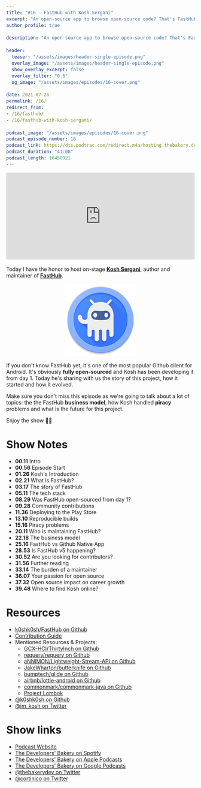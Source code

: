 ```yaml
---
title: "#16 - FastHub with Kosh Sergani"
excerpt: "An open-source app to browse open-source code? That's FastHub, one of the best Android app for Github. Kosh it's on stage to tell us the story behind it."
author_profile: true

description: "An open-source app to browse open-source code? That's FastHub, one of the best Android app for Github. Kosh it's on stage to tell us the story behind it."

header:
  teaser: "/assets/images/header-single-episode.png"
  overlay_image: "/assets/images/header-single-episode.png"
  show_overlay_excerpt: false
  overlay_filter: "0.6"
  og_image: "/assets/images/episodes/16-cover.png"

date: 2021-07-26
permalink: /16/
redirect_from:
- /16/fasthub/
- /16/fasthub-with-kosh-sergani/

podcast_image: "/assets/images/episodes/16-cover.png"
podcast_episode_number: 16
podcast_link: https://dts.podtrac.com/redirect.m4a/hosting.thebakery.dev/16-thedevelopersbakery-fasthub.m4a
podcast_duration: "41:08"
podcast_length: 16450921
---
```


<iframe src="https://open.spotify.com/embed/episode/0QxzQs5YevhNqZjIzf8Hw9" width="100%" height="232" frameBorder="0" allowtransparency="true" allow="encrypted-media"></iframe>

Today I have the honor to host on-stage [**Kosh Sergani**](https://twitter.com/im_kosh), author and maintainer of [**FastHub**](https://github.com/k0shk0sh/FastHub). 

<p align="center">
 <img src="/assets/images/posts/fasthub-logo.png"/>
</p>

If you don't know FastHub yet, it's one of the most popular Github client for Android. It's obviously **fully open-sourced** and Kosh has been developing it from day 1. Today he's sharing with us the story of this project, how it started and how it evolved.

Make sure you don't miss this episode as we're going to talk about a lot of topics: the the FastHub **business model**, how Kosh handled **piracy** problems and what is the future for this project.  

Enjoy the show 👨‍🍳

# Show Notes

- **00.11** Intro
- **00.56** Episode Start
- **01.26** Kosh's Introduction
- **02.21** What is FastHub?
- **03.17** The story of FastHub
- **05.11** The tech stack
- **08.29** Was FastHub open-sourced from day 1?
- **09.28** Community contributions
- **11.36** Deploying to the Play Store
- **13.10** Reproducible builds
- **15.16** Piracy problems
- **20.11** Who is maintaining FastHub?
- **22.18** The business model
- **25.16** FastHub vs Github Native App
- **28.53** Is FastHub v5 happening?
- **30.52** Are you looking for contributors?
- **31.56** Further reading
- **33.14** The burden of a maintainer
- **36.07** Your passion for open source
- **37.32** Open source impact on career growth
- **39.48** Where to find Kosh online?

# Resources

* <i class="fab fa-github"></i> [k0shk0sh/FastHub on Github](https://github.com/k0shk0sh/FastHub)
* <i class="fas fa-link"></i> [Contribution Guide](https://github.com/k0shk0sh/FastHub/blob/development/.github/CONTRIBUTING.md)
* Mentioned Resources & Projects:
    * <i class="fab fa-github"></i> [GCX-HCI/ThirtyInch on Github](https://github.com/GCX-HCI/ThirtyInch)
    * <i class="fab fa-github"></i> [requery/requery on Github](https://github.com/requery/requery)
    * <i class="fab fa-github"></i> [aNNiMON/Lightweight-Stream-API on Github](https://github.com/aNNiMON/Lightweight-Stream-API)
    * <i class="fab fa-github"></i> [JakeWharton/butterknife on Github](https://github.com/JakeWharton/butterknife)
    * <i class="fab fa-github"></i> [bumptech/glide on Github](https://github.com/bumptech/glide)
    * <i class="fab fa-github"></i> [airbnb/lottie-android on Github](https://github.com/airbnb/lottie-android)
    * <i class="fab fa-github"></i> [commonmark/commonmark-java on Github](https://github.com/commonmark/commonmark-java)
    * <i class="fas fa-link"></i> [Project Lombok](https://projectlombok.org/)
* <i class="fab fa-github"></i> [@k0shk0sh on Github](https://github.com/k0shk0sh)
* <i class="fab fa-twitter"></i> [@im_kosh on Twitter](https://twitter.com/im_kosh)


# Show links

* <i class="fas fa-link"></i> [Podcast Website](https://thebakery.dev)
* <i class="fab fa-spotify"></i> [The Developers' Bakery on Spotify](https://open.spotify.com/show/4jV6Yoz7D38sZJlYMzJm3k?si=AL3ske_0R_CKlEScMhYhug)
* <i class="fas fa-podcast"></i> [The Developers' Bakery on Apple Podcasts](https://podcasts.apple.com/us/podcast/the-developers-bakery/id1542849034)
* <i class="fab fa-google-play"></i> [The Developers' Bakery on Google Podcasts](https://podcasts.google.com/feed/aHR0cHM6Ly90aGViYWtlcnkuZGV2L3BvZGNhc3QueG1s)
* <i class="fab fa-twitter"></i> [@thebakerydev on Twitter](https://twitter.com/thebakerydev)
* <i class="fab fa-twitter"></i> [@cortinico on Twitter](https://twitter.com/cortinico)
